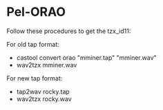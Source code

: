 # Pel-ORAO

Follow these procedures to get the tzx_id11:

For old tap format:

* castool convert orao "mminer.tap" "mminer.wav"
* wav2tzx mminer.wav

For new tap format:

* tap2wav rocky.tap
* wav2tzx rocky.wav


